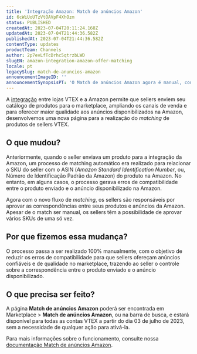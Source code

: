 ```yaml
---
title: 'Integração Amazon: Match de anúncios Amazon'
id: 6cWiUoUTzVtOAVpF4XhOzm
status: PUBLISHED
createdAt: 2023-07-04T20:11:24.168Z
updatedAt: 2023-07-04T21:44:36.582Z
publishedAt: 2023-07-04T21:44:36.582Z
contentType: updates
productTeam: Channels
author: 2p7evLfTcDrhc5qtrzbLWD
slugEN: amazon-integration-amazon-offer-matching
locale: pt
legacySlug: match-de-anuncios-amazon
announcementImageID: ''
announcementSynopsisPT: 'O Match de anúncios Amazon agora é manual, conheça a nova página.'
---
```


A [integração](https://help.vtex.com/pt/tracks/configurar-integracao-com-a-amazon) entre lojas VTEX e a Amazon permite que sellers enviem seu catálogo de produtos para o marketplace, ampliando os canais de venda e para oferecer maior qualidade aos anúncios disponibilizados na Amazon, desenvolvemos uma nova página para a realização do *matching* de produtos de sellers VTEX.

## O que mudou?

Anteriormente, quando o seller enviava um produto para a integração da Amazon, um processo de matching automático era realizado para relacionar o SKU do seller com o ASIN (*Amazon Standard Identification Number*, ou, Número de Identificação Padrão da Amazon) do produto na Amazon. No entanto, em alguns casos, o processo gerava erros de compatibilidade entre o produto enviado e o anúncio disponibilizado na Amazon. 

Agora com o novo fluxo de *matching*, os sellers são responsáveis por aprovar as correspondências entre seus produtos e anúncios da Amazon. Apesar de o match ser manual, os sellers têm a possibilidade de aprovar vários SKUs de uma só vez.

## Por que fizemos essa mudança?

O processo passa a ser realizado 100% manualmente, com o objetivo de reduzir os erros de compatibilidade para que sellers ofereçam anúncios confiáveis e de qualidade no marketplace, trazendo ao seller o controle sobre a correspondência entre o produto enviado e o anúncio disponibilizado.

## O que precisa ser feito?

A página __Match de anúncios Amazon__ poderá ser encontrada em Marketplace > __Match de anúncios Amazon__, ou na barra de busca, e estará disponível para todas as contas VTEX a partir do dia 03 de julho de 2023, sem a necessidade de qualquer ação para ativá-la.

Para mais informações sobre o funcionamento, consulte nossa [documentação Match de anúncios Amazon](https://help.vtex.com/pt/tutorial/match-de-anuncios-amazon--7fRfoP69kYgg8znImMhyQ0).

